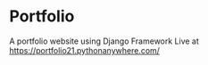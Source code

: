 # Portfolio
A portfolio website using Django Framework
Live at https://portfolio21.pythonanywhere.com/
